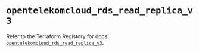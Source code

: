 # `opentelekomcloud_rds_read_replica_v3`

Refer to the Terraform Registory for docs: [`opentelekomcloud_rds_read_replica_v3`](https://registry.terraform.io/providers/opentelekomcloud/opentelekomcloud/1.35.13/docs/resources/rds_read_replica_v3).
